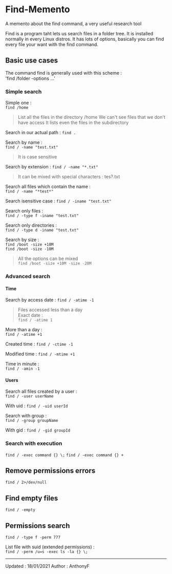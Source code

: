 # Find-Memento

A memento about the find command, a very useful research tool

Find is a program taht lets us search files in a folder tree. It is installed normally in every Linux distros.
It has lots of options, basically you can find every file your want with the find command.

## Basic use cases

The command find is generally used with this scheme :  
'find /folder -options ...'

### Simple search

Simple one :  
`find /home`

>List all the files in the directory /home
>We can't see files that we don't have access
>It lists even the files in the subdirectory

Search in our actual path :
`find .`

Search by name :  
`find / -name "test.txt"`
> It is case sensitive

Search by extension :
`find / -name "*.txt"`

>It can be mixed with special characters :
> tes?.txt

Search all files which contain the name :  
`find / -name "*test*"`

Search isensitive case :
`find / -iname "test.txt"`

Search only files :  
`find / -type f -iname "test.txt"`

Search only directories :  
`find / -type d -iname "test.txt"`

Search by size :  
`find /boot -size +10M`  
`find /boot -size -10M`  
> All the options can be mixed  
`find /boot -size +10M -size -20M`

### Advanced search

#### Time

Search by access date :
`find / -atime -1`
> Files accessed less than a day  
Exact date :  
`find / -atime 1`

More than a day :  
`find / -atime +1`

Created time :
`find / -ctime -1`

Modified time :
`find / -mtime +1`

Time in minute :  
`find / -amin -1`

#### Users

Search all files created by a user :  
`find / -user userName`

With uid :
`find / -uid userId`

Search with group :  
`find / -group groupName`

With gid :
`find / -gid groupId`

### Search with execution

`find / -exec command {} \;`
`find / -exec command {} +`

## Remove permissions errors

`find / 2>/dev/null`

## Find empty files

`find / -empty`

## Permissions search

`find / -type f -perm 777`

List file with suid (extended permissions) :  
`find / -perm /u=s -exec ls -la {} \;`

___
Updated : 18/01/2021
Author : AnthonyF
